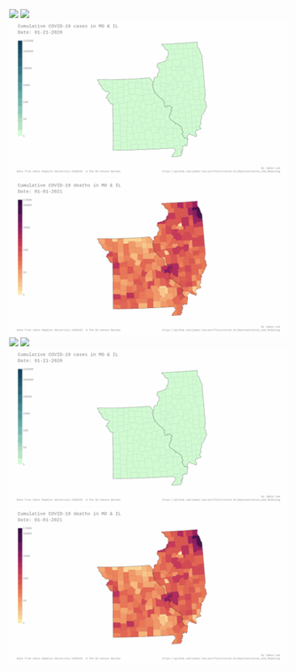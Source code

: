 <img src=images/jh-log_cum_cases-USA_anim.gif>
<img src=images/jh-log_cum_deaths-USA_anim.gif>
<img src=images/jh-log_cum_cases-MO_IL_anim.gif>
<img src=images/jh-log_cum_deaths-MO_IL_anim.gif>


<img src=images/jh-log_cum_cases-USA_anim.gif>
<img src=images/jh-log_cum_deaths-USA_anim.gif>
<img src=images/jh-log_cum_cases-MO_IL_anim.gif>
<img src=images/jh-log_cum_deaths-MO_IL_anim.gif>
